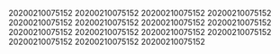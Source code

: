 20200210075152
20200210075152
20200210075152
20200210075152
20200210075152
20200210075152
20200210075152
20200210075152
20200210075152
20200210075152
20200210075152
20200210075152
20200210075152
20200210075152
20200210075152
